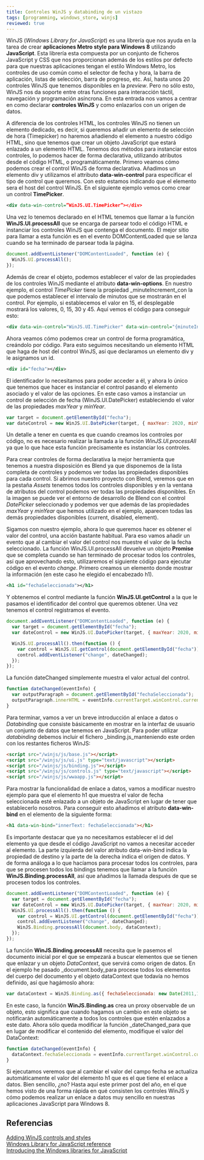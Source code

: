```yaml
---
title: Controles WinJS y databinding de un vistazo
tags: [programming, windows_store, winjs]
reviewed: true
---
```

WinJS (_Windows Library for JavaScript_) es una librería que nos ayuda en la tarea de crear **aplicaciones Metro style para Windows 8** utilizando **JavaScript**. Esta librería esta compuesta por un conjunto de ficheros JavaScript y CSS que nos proporcionan además de los estilos por defecto para que nuestras aplicaciones tengan el estilo Windows Metro, los controles de uso común como el selector de fecha y hora, la barra de aplicación, listas de selección, barra de progreso, etc. Así, hasta unos 20 controles WinJS que tenemos disponibles en la _preview_. Pero no sólo esto, WinJS nos da soporte entre otras funciones para interacción táctil, navegación y programación asíncrona. En esta entrada nos vamos a centrar en como declarar **controles WinJS** y como enlazarlos con un origen de datos.

A diferencia de los controles HTML, los controles WinJS no tienen un elemento dedicado, es decir, si queremos añadir un elemento de selección de hora (Timepicker) no haremos añadiendo el elemento <timepicker /> a nuestro código HTML, sino que tenemos que crear un objeto JavaScript que estará enlazado a un elemento HTML. Tenemos dos métodos para instanciar estos controles, lo podemos hacer de forma declarativa, utilizando atributos desde el código HTML, o programáticamente. Primero veamos cómo podemos crear el control WinJS de forma declarativa. Añadimos un elemento div y utilizamos el attributo **data-win-control** para especificar el tipo de control que queremos. Con esto estamos indicando que el elemento sera el host del control WinJS. En el siguiente ejemplo vemos como crear un control **TimePicker**.

```xml
<div data-win-control=”WinJS.UI.TimePicker”></div>
```

Una vez lo tenemos declarado en el HTML tenemos que llamar a la función **WinJS.UI.processAll** que se encarga de parsear todo el código HTML e instanciar los controles WinJS que contenga el documento. El mejor sitio para llamar a esta función es en el evento DOMContentLoaded que se lanza cuando se ha terminado de parsear toda la página.

```js
document.addEventListener("DOMContentLoaded", function (e) {
  WinJS.UI.processAll(); 
});
```

Además de crear el objeto, podemos establecer el valor de las propiedades de los controles WinJS mediante el atributo **data-win-options**. En nuestro ejemplo, el control _TimePicker_ tiene la propiedad _minuteIncrement_con la que podemos establecer el intervalo de minutos que se mostrarán en el control. Por ejemplo, si establecemos el valor en 15, el desplegable mostrará los valores, 0, 15, 30 y 45. Aquí vemos el código para conseguir esto:

```xml
<div data-win-control="WinJS.UI.TimePicker" data-win-control="{minuteIncrement: 15}"></div>
```

Ahora veamos cómo podemos crear un control de forma programática, creándolo por código. Para esto seguimos necesitando un elemento HTML que haga de host del control WinJS, así que declaramos un elemento div y le asignamos un id.

```xml
<div id="fecha"></div>
```

El identificador lo necesitamos para poder acceder a él, y ahora lo único que tenemos que hacer es instanciar el control pasando el elemento asociado y el valor de las opciones. En este caso vamos a instanciar un control de selección de fecha (WinJS.UI.DatePicker) estableciendo el valor de las propiedades _maxYear_ y _minYear_.

```js
var target = document.getElementById("fecha"); 
var dateControl = new WinJS.UI.DatePicker(target, { maxYear: 2020, minYear: 2000 });
```

Un detalle a tener en cuenta es que cuando creamos los controles por código, no es necesario realizar la llamada a la función _WinJS.UI.processAll_ ya que lo que hace esta función precisamente es instanciar los controles.

Para crear controles de forma declarativa la mejor herramienta que tenemos a nuestra disposición es Blend ya que disponemos de la lista completa de controles y podemos ver todas las propiedades disponibles para cada control. Si abrimos nuestro proyecto con Blend, veremos que en la pestaña _Assets_ tenemos todos los controles disponibles y en la ventana de atributos del control podemos ver todas las propiedades disponibles. En la imagen se puede ver el entorno de desarrollo de Blend con el control _DatePicker_ seleccionado y podemos ver que además de las propiedades _maxYear_ y _minYear_ que hemos utilizado en el ejemplo, aparecen todas las demás propiedades disponibles (current, disabled, element).

Sigamos con nuestro ejemplo, ahora lo que queremos hacer es obtener el valor del control, una acción bastante habitual. Para eso vamos añadir un evento que al cambiar el valor del control nos muestre el valor de la fecha seleccionado. La función WinJS.UI.processAll devuelve un objeto **Promise** que se completa cuando se han terminado de procesar todos los controles, así que aprovechando esto, utilizaremos el siguiente código para ejecutar código en el evento _change_. Primero creamos un elemento donde mostrar la información (en este caso he elegido el encabezado h1).

```xml
<h1 id="fechaSeleccionada"></h1>
```

Y obtenemos el control mediante la función **WinJS.UI.getControl** a la que le pasamos el identificador del control que queremos obtener. Una vez tenemos el control registramos el evento.

```js
document.addEventListener("DOMContentLoaded", function (e) {
  var target = document.getElementById("fecha"); 
  var dateControl = new WinJS.UI.DatePicker(target, { maxYear: 2020, minYear: 2000 });

  WinJS.UI.processAll().then(function () { 
    var control = WinJS.UI.getControl(document.getElementById("fecha"));
    control.addEventListener("change", dateChanged);
  });
});
```

La función dateChanged simplemente muestra el valor actual del control.

```js
function dateChanged(eventInfo) { 
  var outputParagraph = document.getElementById("fechaSeleccionada");
  outputParagraph.innerHTML = eventInfo.currentTarget.winControl.current;
}
```

Para terminar, vamos a ver un breve introducción al enlace a datos o _Databinding_ que consiste básicamente en mostrar en la interfaz de usuario un conjunto de datos que tenemos en JavaScript. Para poder utilizar _databinding_ debemos incluir el fichero _binding.js_manteniendo este orden con los restantes ficheros WinJS:

```html
<script src="/winjs/js/base.js"></script>
<script src="/winjs/js/ui.js" type="text/javascript"></script>
<script src="/winjs/js/binding.js"></script> 
<script src="/winjs/js/controls.js" type="text/javascript"></script> 
<script src="/winjs/js/wwaapp.js"></script>
```

Para mostrar la funcionalidad de enlace a datos, vamos a modificar nuestro ejemplo para que el elemento h1 que muestra el valor de fecha seleccionada esté enlazado a un objeto de JavaScript en lugar de tener que establecerlo nosotros. Para conseguir esto añadimos el atributo **data-win-bind** en el elemento de la siguiente forma:

```html
<h1 data-win-bind="innerText: fechaSeleccionada"></h1>
```

Es importante destacar que ya no necesitamos establecer el id del elemento ya que desde el código JavaScript no vamos a necesitar acceder al elemento. La parte izquierda del valor atributo data-win-bind indica la propiedad de destino y la parte de la derecha indica el origen de datos. Y de forma análoga a lo que hacíamos para procesar todos los controles, para que se procesen todos los bindings tenemos que llamar a la función **WinJS.Binding.processAll**, así que añadimos la llamada después de que se procesen todos los controles.

```js
document.addEventListener("DOMContentLoaded", function (e) {
  var target = document.getElementById("fecha"); 
  var dateControl = new WinJS.UI.DatePicker(target, { maxYear: 2020, minYear: 2000 }); 
  WinJS.UI.processAll().then(function () { 
    var control = WinJS.UI.getControl(document.getElementById("fecha")); 
    control.addEventListener("change", dateChanged); 
    WinJS.Binding.processAll(document.body, dataContext); 
  });
});
```

La función **WinJS.Binding.processAll** necesita que le pasemos el documento inicial por el que se empezará a buscar elementos que se tienen que enlazar y un objeto _DataContext_, que servirá como origen de datos. En el ejemplo he pasado _document.body_para procese todos los elementos del cuerpo del documento y el objeto dataContext que todavía no hemos definido, así que hagámoslo ahora:

```js
var dataContext = WinJS.Binding.as({ fechaSeleccionada: new Date(2011,1,1) });
```

En este caso, la función **WinJS.Binding.as** crea un proxy observable de un objeto, esto significa que cuando hagamos un cambio en este objeto se notificarán automáticamente a todos los controles que estén enlazados a este dato. Ahora sólo queda modificar la función _dateChanged_para que en lugar de modificar el contenido del elemento, modifique el valor del DataContext:

```js
function dateChanged(eventInfo) {
  dataContext.fechaSeleccionada = eventInfo.currentTarget.winControl.current;
}
```

Si ejecutamos veremos que al cambiar el valor del campo fecha se actualiza automáticamente el valor del elemento h1 que es el que tiene el enlace a datos. Bien sencillo, ¿no? Hasta aquí este primer post del año, en el que hemos visto de una forma rápida en qué consisten los controles WinJS y cómo podemos realizar un enlace a datos muy sencillo en nuestras aplicaciones JavaScript para Windows 8.

Referencias
---

[Adding WinJS controls and styles](http://msdn.microsoft.com/en-us/library/windows/apps/hh465493.aspx)   
[Windows Library for JavaScript reference](https://web.archive.org/web/20210123141002/http://msdn.microsoft.com/en-us/library/windows/apps/br211669.aspx)  
[Introducing the Windows libraries for JavaScript](http://channel9.msdn.com/Events/BUILD/BUILD2011/TOOL-501T) 
